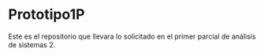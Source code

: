 # Prototipo1P
Este es el repositorio que llevara lo solicitado en el primer parcial de análisis de sistemas 2.
